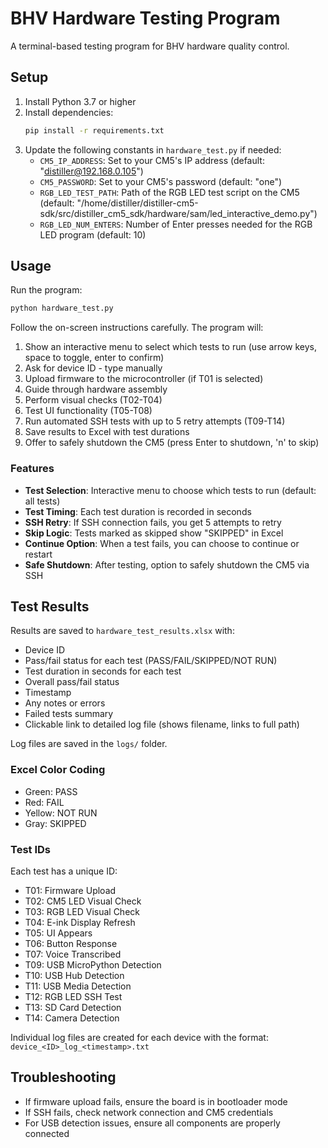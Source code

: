 # BHV Hardware Testing Program

A terminal-based testing program for BHV hardware quality control.

## Setup

1. Install Python 3.7 or higher
2. Install dependencies:
   ```bash
   pip install -r requirements.txt
   ```
3. Update the following constants in `hardware_test.py` if needed:
   - `CM5_IP_ADDRESS`: Set to your CM5's IP address (default: "distiller@192.168.0.105")
   - `CM5_PASSWORD`: Set to your CM5's password (default: "one")
   - `RGB_LED_TEST_PATH`: Path of the RGB LED test script on the CM5 (default: "/home/distiller/distiller-cm5-sdk/src/distiller_cm5_sdk/hardware/sam/led_interactive_demo.py")
   - `RGB_LED_NUM_ENTERS`: Number of Enter presses needed for the RGB LED program (default: 10)

## Usage

Run the program:
```bash
python hardware_test.py
```

Follow the on-screen instructions carefully. The program will:
1. Show an interactive menu to select which tests to run (use arrow keys, space to toggle, enter to confirm)
2. Ask for device ID - type manually
3. Upload firmware to the microcontroller (if T01 is selected)
4. Guide through hardware assembly
5. Perform visual checks (T02-T04)
6. Test UI functionality (T05-T08)
7. Run automated SSH tests with up to 5 retry attempts (T09-T14)
8. Save results to Excel with test durations
9. Offer to safely shutdown the CM5 (press Enter to shutdown, 'n' to skip)

### Features

- **Test Selection**: Interactive menu to choose which tests to run (default: all tests)
- **Test Timing**: Each test duration is recorded in seconds
- **SSH Retry**: If SSH connection fails, you get 5 attempts to retry
- **Skip Logic**: Tests marked as skipped show "SKIPPED" in Excel
- **Continue Option**: When a test fails, you can choose to continue or restart
- **Safe Shutdown**: After testing, option to safely shutdown the CM5 via SSH

## Test Results

Results are saved to `hardware_test_results.xlsx` with:
- Device ID
- Pass/fail status for each test (PASS/FAIL/SKIPPED/NOT RUN)
- Test duration in seconds for each test
- Overall pass/fail status
- Timestamp
- Any notes or errors
- Failed tests summary
- Clickable link to detailed log file (shows filename, links to full path)

Log files are saved in the `logs/` folder.

### Excel Color Coding
- Green: PASS
- Red: FAIL
- Yellow: NOT RUN
- Gray: SKIPPED

### Test IDs

Each test has a unique ID:
- T01: Firmware Upload
- T02: CM5 LED Visual Check
- T03: RGB LED Visual Check
- T04: E-ink Display Refresh
- T05: UI Appears
- T06: Button Response
- T07: Voice Transcribed
- T09: USB MicroPython Detection
- T10: USB Hub Detection
- T11: USB Media Detection
- T12: RGB LED SSH Test
- T13: SD Card Detection
- T14: Camera Detection

Individual log files are created for each device with the format:
`device_<ID>_log_<timestamp>.txt`

## Troubleshooting

- If firmware upload fails, ensure the board is in bootloader mode
- If SSH fails, check network connection and CM5 credentials
- For USB detection issues, ensure all components are properly connected